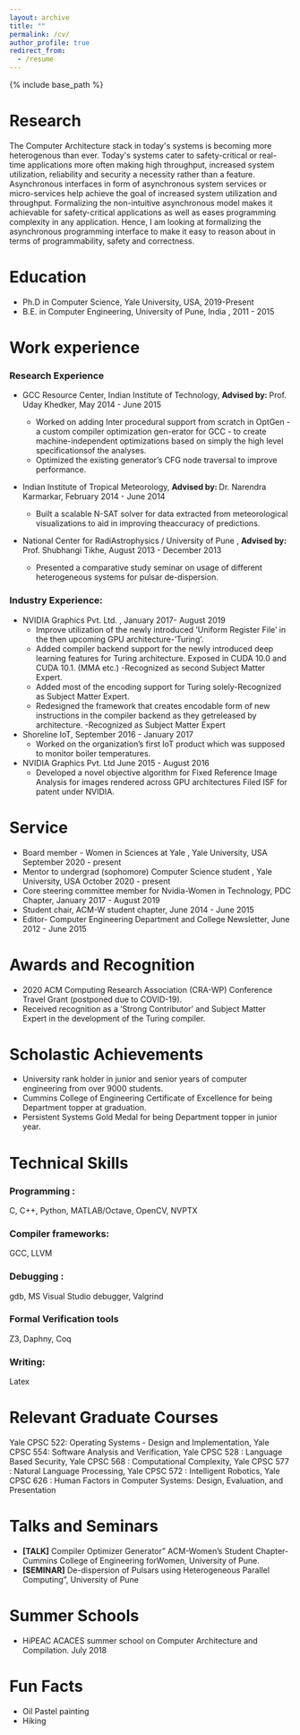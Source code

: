 ```yaml
---
layout: archive
title: ""
permalink: /cv/
author_profile: true
redirect_from:
  - /resume
---
```


{% include base_path %}

Research
======
The Computer Architecture stack in today's systems is becoming more heterogenous than ever. Today's systems cater to safety-critical or real-time applications more often making high throughput, increased system utilization, reliability and security a necessity rather than a feature. Asynchronous interfaces in form of asynchronous system services or micro-services help achieve the goal of increased system utilization and throughput. Formalizing the non-intuitive asynchronous model makes it achievable for safety-critical applications as well as eases programming complexity in any application. Hence, I am looking at formalizing the asynchronous programming interface to make it easy to reason about in terms of programmability, safety and correctness.


Education
======
* Ph.D in Computer Science, Yale University, USA,           <emphasize> 2019-Present </emphasize>
* B.E. in Computer Engineering, University of Pune, India ,  <emphasize> 2011 - 2015  </emphasize>


Work experience
======
### Research Experience
* GCC Resource Center, Indian Institute of Technology, <strong> Advised by: </strong> Prof. Uday Khedker, <emphasize> May 2014 - June 2015 </emphasize>
  * Worked on adding Inter procedural support from scratch in OptGen - a custom compiler optimization gen-erator for GCC - to create machine-independent optimizations based on simply the high level specificationsof the analyses.
  * Optimized the existing generator’s CFG node traversal to improve performance.

* Indian Institute of Tropical Meteorology, <strong> Advised by: </strong> Dr. Narendra Karmarkar, <emphasize> February 2014 - June 2014 </emphasize>
  * Built  a  scalable  N-SAT  solver  for  data  extracted  from  meteorological  visualizations  to  aid  in  improving  theaccuracy of predictions.
  
* National Center for RadiAstrophysics / University of Pune ,  <strong> Advised by: </strong> Prof. Shubhangi Tikhe, <emphasize> August 2013 - December 2013 </emphasize>
  * Presented a comparative study seminar on usage of different heterogeneous systems for pulsar de-dispersion.
  
### Industry Experience:
  * NVIDIA Graphics Pvt. Ltd. ,  <emphasize> January 2017- August 2019  </emphasize>
    * Improve utilization of the newly introduced ’Uniform Register File’ in the then upcoming GPU architecture-’Turing’.
    * Added compiler backend support for the newly introduced deep learning features for Turing architecture.  Exposed in CUDA 10.0 and CUDA 10.1.  (MMA etc.)  -Recognized as second Subject Matter Expert.
    * Added most of the encoding support for Turing solely-Recognized as Subject Matter Expert.
    * Redesigned the framework that creates encodable form of new instructions in the compiler backend as they getreleased by architecture.  -Recognized as Subject Matter Expert
  * Shoreline IoT,  <emphasize> September 2016 - January 2017  </emphasize>
    * Worked on the organization’s first IoT product which was supposed to monitor boiler temperatures.
  * NVIDIA Graphics Pvt. Ltd <emphasize> June 2015 - August 2016 </emphasize>
    * Developed  a  novel  objective  algorithm  for  Fixed  Reference  Image  Analysis  for  images  rendered  across  GPU architectures Filed ISF for patent under NVIDIA.
 
Service
=============
* Board member - Women in Sciences at Yale , Yale University, USA <emphasize> September 2020 - present </emphasize>
* Mentor to undergrad (sophomore) Computer Science student , Yale University, USA <emphasize> October 2020 - present </emphasize>
* Core steering committee member for Nvidia-Women in Technology, PDC Chapter, <emphasize> January 2017 - August 2019 </emphasize>
* Student chair, ACM-W student chapter, <emphasize> June 2014 - June 2015 </emphasize>
* Editor- Computer Engineering Department and College Newsletter, <emphasize> June 2012 - June 2015 </emphasize>

Awards and Recognition
============
 * 2020 ACM Computing Research Association (CRA-WP) Conference Travel Grant (postponed due to COVID-19).
 * Received recognition as a ’Strong Contributor’ and Subject Matter Expert in the development of the Turing compiler.  
 
Scholastic Achievements
=======================
* University rank holder in junior and senior years of computer engineering from over 9000 students.
* Cummins College of Engineering Certificate of Excellence for being Department topper at graduation.
* Persistent Systems Gold Medal for being Department topper in junior year.

Technical Skills
======
### Programming :
 C, C++, Python, MATLAB/Octave, OpenCV, NVPTX
### Compiler frameworks:
GCC, LLVM
### Debugging : 
 gdb, MS Visual Studio debugger, Valgrind
### Formal Verification tools
 Z3, Daphny, Coq
### Writing:
  Latex

Relevant Graduate Courses
================
Yale CPSC 522: Operating Systems - Design and Implementation, Yale CPSC 554: Software Analysis and Verification, Yale CPSC 528 : Language Based Security, Yale CPSC 568 : Computational Complexity, Yale CPSC 577 : Natural Language Processing, Yale CPSC 572 : Intelligent Robotics, Yale CPSC 626 : Human Factors in Computer Systems: Design, Evaluation, and Presentation
 
Talks and Seminars
======
 * <strong>[TALK]</strong> Compiler Optimizer Generator” ACM-Women’s Student Chapter-Cummins College of Engineering forWomen, University of Pune.
 * <strong>[SEMINAR]</strong> De-dispersion of Pulsars using Heterogeneous Parallel Computing”, University of Pune
  
Summer Schools
======
* HiPEAC ACACES summer school on Computer Architecture and Compilation. <emphasize> July 2018 </emphasize>

Fun Facts
========
* Oil Pastel painting
* Hiking





